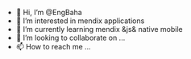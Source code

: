 - 👋 Hi, I’m @EngBaha
- 👀 I’m interested in mendix applications
- 🌱 I’m currently learning mendix &js& native mobile
- 💞️ I’m looking to collaborate on ...
- 📫 How to reach me ...

<!---
EngBaha/EngBaha is a ✨ special ✨ repository because its `README.md` (this file) appears on your GitHub profile.
You can click the Preview link to take a look at your changes.
--->
